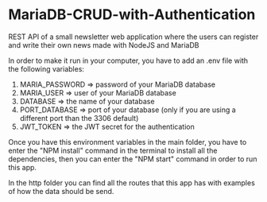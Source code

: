 # MariaDB-CRUD-with-Authentication
REST API of a small newsletter web application where the users can register and write their own news made with NodeJS and MariaDB

In order to make it run in your computer, you have to add an .env file with the following variables: 

1) MARIA_PASSWORD => password of your MariaDB database
2) MARIA_USER => user of your MariaDB database
3) DATABASE => the name of your database
4) PORT_DATABASE => port of your database (only if you are using a different port than the 3306 default)
5) JWT_TOKEN => the JWT secret for the authentication

Once you have this environment variables in the main folder, you have to enter the "NPM install" command in the terminal to install all the dependencies, then you can enter the "NPM start" command in order to run this app. 

In the http folder you can find all the routes that this app has with examples of how the data should be send. 
